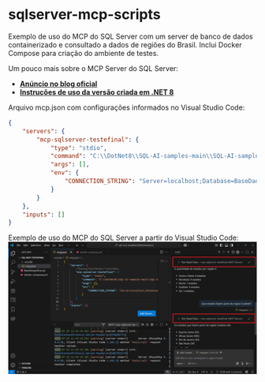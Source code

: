 # sqlserver-mcp-scripts
Exemplo de uso do MCP do SQL Server com um server de banco de dados containerizado e consultado a dados de regiões do Brasil. Inclui Docker Compose para criação do ambiente de testes.

Um pouco mais sobre o MCP Server do SQL Server:
- [**Anúncio no blog oficial**]()
- [**Instruções de uso da versão criada em .NET 8**]()

Arquivo mcp.json com configurações informados no Visual Studio Code:

```json
{
    "servers": {
        "mcp-sqlserver-testefinal": {
            "type": "stdio",
            "command": "C:\\DotNet8\\SQL-AI-samples-main\\SQL-AI-samples-main\\MssqlMcp\\dotnet\\MssqlMcp\\bin\\Debug\\net8.0\\MssqlMcp.exe",
            "args": [],
            "env": {
                "CONNECTION_STRING": "Server=localhost;Database=BaseDadosGeograficos;User Id=sa;Password=SqlServer2025!;TrustServerCertificate=True;"
            }
        }
    },
    "inputs": []
}
```

Exemplo de uso do MCP do SQL Server a partir do Visual Studio Code:
![Aplicação em execução](img/vscode-01.png)
